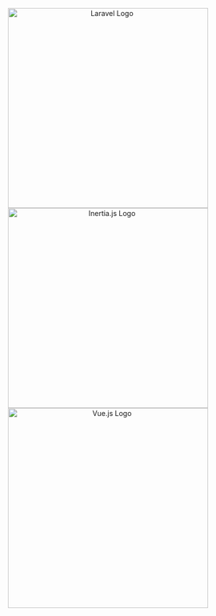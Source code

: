 <p align="center"><a href="https://laravel.com" target="_blank"><img src="https://raw.githubusercontent.com/laravel/art/master/logo-lockup/5%20SVG/2%20CMYK/1%20Full%20Color/laravel-logolockup-cmyk-red.svg" width="400" alt="Laravel Logo"></a>
<a href="https://inertiajs.com/" target="_blank"><img src="https://miro.medium.com/v2/resize:fit:720/format:webp/1*HWgi914cfYaezPHLalCOZQ.png" width="400" alt="Inertia.js Logo"></a>
<a href="https://vuejs.org/" target="_blank"><img src="https://logowik.com/content/uploads/images/vue2883.jpg" width="400" alt="Vue.js Logo"></a>
</p>
